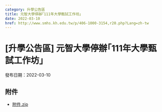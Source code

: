 ```yaml
---
category: 升學公告區
title: 元智大學停辦｢111年大學甄試工作坊｣
date: 2022-03-10
href: http://www.smhs.kh.edu.tw/p/406-1000-3154,r20.php?Lang=zh-tw
---
```


# [升學公告區] 元智大學停辦｢111年大學甄試工作坊｣

發布日期：2022-03-10



## 附件

- [附件.zip](https://www.smhs.kh.edu.tw/app/index.php?Action=downloadfile&file=WVhSMFlXTm9MelV3TDNCMFlWOHlPVEl4WHpjM09EUTVOamhmTnpFeU9URXVlbWx3&fname=DGGGROTSYWQO41XX50LKSWHGRK30OOLKDGUWTSKK4125MLVWKPROVTPOUSSSPKPO)
